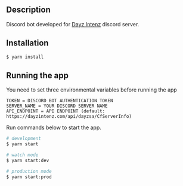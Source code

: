 ## Description

Discord bot developed for [Dayz Intenz](https://dayzintenz.com/) discord server.

## Installation

```bash
$ yarn install
```

## Running the app

You need to set three environmental variables before running the app
```bigquery
TOKEN = DISCORD BOT AUTHENTICATION TOKEN
SERVER_NAME = YOUR DISCORD SERVER NAME
API_ENDPOINT = API ENDPOINT (default: https://dayzintenz.com/api/dayzsa/CfServerInfo)
```
Run commands below to start the app.
```bash
# development
$ yarn start

# watch mode
$ yarn start:dev

# production mode
$ yarn start:prod
```
